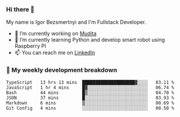 ### Hi there 👋

My name is Igor Bezsmertnyi and I'm Fullstack Developer.

- 🔭 I’m currently working on [Mudita](https://mudita.com/)
- 🌱 I’m currently learning Python and develop smart robot using Raspberry PI
- 📫 You can reach me on [LinkedIn](https://www.linkedin.com/in/igor-bezsmertnyi-529522114/)

### 🧮 My weekly development breakdown
<!--START_SECTION:waka-->

```text
TypeScript   13 hrs 13 mins  ████████████████████▓░░░░   83.11 %
JavaScript   1 hr 4 mins     █▓░░░░░░░░░░░░░░░░░░░░░░░   06.74 %
Bash         44 mins         █▒░░░░░░░░░░░░░░░░░░░░░░░   04.70 %
JSON         37 mins         █░░░░░░░░░░░░░░░░░░░░░░░░   03.93 %
Markdown     6 mins          ▒░░░░░░░░░░░░░░░░░░░░░░░░   00.69 %
Git Config   4 mins          ░░░░░░░░░░░░░░░░░░░░░░░░░   00.50 %
```

<!--END_SECTION:waka-->

<!--
**igorbezsmertnyi/igorbezsmertnyi** is a ✨ _special_ ✨ repository because its `README.md` (this file) appears on your GitHub profile.

Here are some ideas to get you started:

- 🔭 I’m currently working on ...
- 🌱 I’m currently learning ...
- 👯 I’m looking to collaborate on ...
- 🤔 I’m looking for help with ...
- 💬 Ask me about ...
- 📫 How to reach me: ...
- 😄 Pronouns: ...
- ⚡ Fun fact: ...
-->
